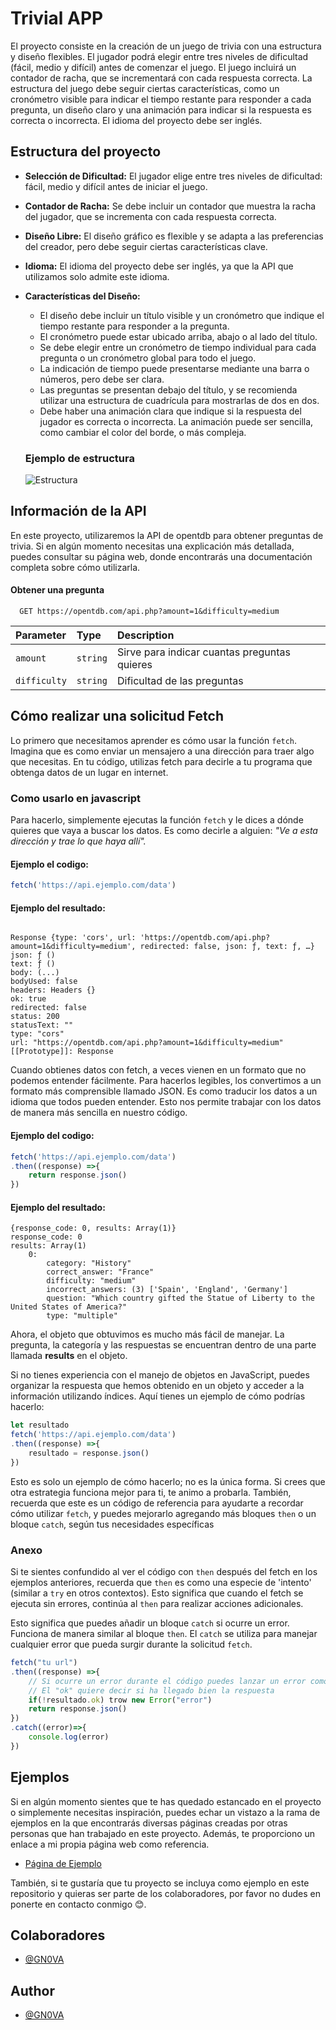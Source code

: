 
# Trivial APP

El proyecto consiste en la creación de un juego de trivia con una estructura y diseño flexibles. El jugador podrá elegir entre tres niveles de dificultad (fácil, medio y difícil) antes de comenzar el juego. El juego incluirá un contador de racha, que se incrementará con cada respuesta correcta. La estructura del juego debe seguir ciertas características, como un cronómetro visible para indicar el tiempo restante para responder a cada pregunta, un diseño claro y una animación para indicar si la respuesta es correcta o incorrecta. El idioma del proyecto debe ser inglés.



## Estructura del proyecto

 - **Selección de Dificultad:** El jugador elige entre tres niveles de dificultad: fácil,   medio y difícil antes de iniciar el juego.
 - **Contador de Racha:** Se debe incluir un contador que muestra la racha del jugador, que se incrementa con cada respuesta correcta.
 - **Diseño Libre:** El diseño gráfico es flexible y se adapta a las preferencias del creador, pero debe seguir ciertas características clave.
- **Idioma:** El idioma del proyecto debe ser inglés, ya que la API que utilizamos solo admite este idioma.
- **Características del Diseño:**
    - El diseño debe incluir un título visible y un cronómetro que indique el tiempo restante para responder a la pregunta.
    - El cronómetro puede estar ubicado arriba, abajo o al lado del título.
    - Se debe elegir entre un cronómetro de tiempo individual para cada pregunta o un cronómetro global para todo el juego.
    - La indicación de tiempo puede presentarse mediante una barra o números, pero debe ser clara.
    - Las preguntas se presentan debajo del título, y se recomienda utilizar una estructura de cuadrícula para mostrarlas de dos en dos.
    - Debe haber una animación clara que indique si la respuesta del jugador es correcta o incorrecta. La animación puede ser sencilla, como cambiar el color del borde, o más compleja.
    ###   Ejemplo de estructura

    ![Estructura](https://img001.prntscr.com/file/img001/mnWTdhHzRBiQPpOzqCR5eQ.png)


## Información de la API

En este proyecto, utilizaremos la API de opentdb para obtener preguntas de trivia. Si en algún momento necesitas una explicación más detallada, puedes consultar su página web, donde encontrarás una documentación completa sobre cómo utilizarla.

#### Obtener una pregunta

```http
  GET https://opentdb.com/api.php?amount=1&difficulty=medium
```

| Parameter | Type     | Description                |
| :-------- | :------- | :------------------------- |
| `amount` | `string` | Sirve para indicar cuantas preguntas quieres |
| `difficulty` | `string` | Dificultad de las preguntas |



## Cómo realizar una solicitud Fetch

Lo primero que necesitamos aprender es cómo usar la función `fetch`. Imagina que es como enviar un mensajero a una dirección para traer algo que necesitas. En tu código, utilizas fetch para decirle a tu programa que obtenga datos de un lugar en internet.

### Como usarlo en javascript

Para hacerlo, simplemente ejecutas la función `fetch` y le dices a dónde quieres que vaya a buscar los datos. Es como decirle a alguien: *"Ve a esta dirección y trae lo que haya allí".*


#### Ejemplo el codigo: 

```javascript
fetch('https://api.ejemplo.com/data')
```

#### Ejemplo del resultado: 
``` 
    
Response {type: 'cors', url: 'https://opentdb.com/api.php?amount=1&difficulty=medium', redirected: false, json: ƒ, text: ƒ, …}
json: ƒ ()
text: ƒ ()
body: (...)
bodyUsed: false
headers: Headers {}
ok: true
redirected: false
status: 200
statusText: ""
type: "cors"
url: "https://opentdb.com/api.php?amount=1&difficulty=medium"
[[Prototype]]: Response
```
Cuando obtienes datos con fetch, a veces vienen en un formato que no podemos entender fácilmente. Para hacerlos legibles, los convertimos a un formato más comprensible llamado JSON. Es como traducir los datos a un idioma que todos pueden entender. Esto nos permite trabajar con los datos de manera más sencilla en nuestro código.

#### Ejemplo del codigo:

```javascript
fetch('https://api.ejemplo.com/data')
.then((response) =>{
    return response.json()
})
```
#### Ejemplo del resultado:
```
{response_code: 0, results: Array(1)}
response_code: 0
results: Array(1)
    0: 
        category: "History"
        correct_answer: "France"
        difficulty: "medium"
        incorrect_answers: (3) ['Spain', 'England', 'Germany']
        question: "Which country gifted the Statue of Liberty to the United States of America?"
        type: "multiple"

```
Ahora, el objeto que obtuvimos es mucho más fácil de manejar. La pregunta, la categoría y las respuestas se encuentran dentro de una parte llamada **results** en el objeto.

Si no tienes experiencia con el manejo de objetos en JavaScript, puedes organizar la respuesta que hemos obtenido en un objeto y acceder a la información utilizando índices. Aquí tienes un ejemplo de cómo podrías hacerlo:

```javascript
let resultado
fetch('https://api.ejemplo.com/data')
.then((response) =>{
    resultado = response.json()
})
```

Esto es solo un ejemplo de cómo hacerlo; no es la única forma. Si crees que otra estrategia funciona mejor para ti, te animo a probarla. También, recuerda que este es un código de referencia para ayudarte a recordar cómo utilizar `fetch`, y puedes mejorarlo agregando más bloques `then` o un bloque `catch`, según tus necesidades específicas

### Anexo

Si te sientes confundido al ver el código con `then` después del fetch en los ejemplos anteriores, recuerda que `then` es como una especie de 'intento' (similar a `try` en otros contextos). Esto significa que cuando el fetch se ejecuta sin errores, continúa al `then` para realizar acciones adicionales.

Esto significa que puedes añadir un bloque `catch` si ocurre un error. Funciona de manera similar al bloque `then`. El `catch` se utiliza para manejar cualquier error que pueda surgir durante la solicitud `fetch`.

```javascript
fetch("tu url")
.then((response) =>{
    // Si ocurre un error durante el código puedes lanzar un error como el try/catch
    // El "ok" quiere decir si ha llegado bien la respuesta
    if(!resultado.ok) trow new Error("error")
    return response.json()
})
.catch((error)=>{
    console.log(error)
})
```



## Ejemplos

Si en algún momento sientes que te has quedado estancado en el proyecto o simplemente necesitas inspiración, puedes echar un vistazo a la rama de ejemplos en la que encontrarás diversas páginas creadas por otras personas que han trabajado en este proyecto. Además, te proporciono un enlace a mi propia página web como referencia.
- [Página de Ejemplo](https://profound-cascaron-ecbf87.netlify.app)

También, si te gustaría que tu proyecto se incluya como ejemplo en este repositorio y quieras ser parte de los colaboradores, por favor no dudes en ponerte en contacto conmigo 😊.




## Colaboradores

- [@GN0VA](https://github.com/GN0VA)

## Author

- [@GN0VA](https://github.com/GN0VA)